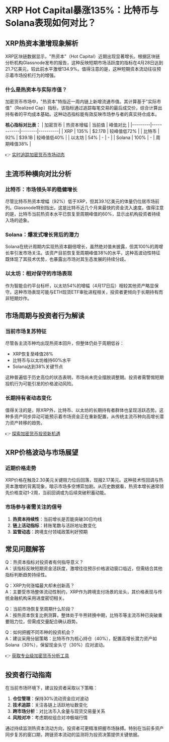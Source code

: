 # XRP Hot Capital暴涨135%：比特币与Solana表现如何对比？

## XRP热资本激增现象解析

XRP区块链数据显示，"热资本"（Hot Capital）近期出现显著增长。根据区块链分析机构Glassnode发布的报告，这种反映短期市场活跃度的指标在4月28日达到21.7亿美元，较此前水平激增134.9%。值得注意的是，这种短期资本流动往往预示着市场投机行为的增强。

### 什么是热资本与实际市值？

加密货币市场中，"热资本"特指近一周内链上新增流通市值。其计算基于"实际市值"（Realized Cap）指标，该指标通过追踪每笔交易的最后成交价，综合计算出持有者的平均成本基础。这种动态指标能有效反映市场参与者的真实持仓成本。

**核心指标对比表：**
| 加密货币 | 热资本增幅 | 当前值 | 峰值对比 |
|---------|------------|--------|----------|
| XRP     | 135%       | $2.17B | 较峰值低72% |
| 比特币  | 92%        | $39.1B | 较峰值低40% |
| 以太坊  | 54%        | -      | -        |
| Solana  | 100%       | -      | 周期峰值38% |

👉 [实时追踪加密货币市场动态](https://bit.ly/okx_welcome)

## 主流币种横向对比分析

### 比特币：市场领头羊的稳健增长

尽管比特币热资本增幅（92%）低于XRP，但其39.1亿美元的体量仍位居市场前列。Glassnode特别指出，这是比特币近几个月来最快的资金流入速度。值得注意的是，比特币当前热资本水平已恢复至周期峰值的60%，显示出机构投资者持续入场的迹象。

### Solana：爆发式增长背后的潜力

Solana在统计周期内实现热资本翻倍增长，虽然绝对值未披露，但其100%的周增长率引发市场关注。该资产目前恢复至周期峰值38%的水平，这种高波动性特征既体现了其技术优势，也暴露出市场对其生态发展的持续分歧。

### 以太坊：相对保守的市场表现

作为智能合约平台标杆，以太坊54%的增幅（4月17日后）相较其他资产略显保守。这种市场表现可能与ETH现货ETF审批进程相关，投资者更倾向于长期持有而非短期炒作。

## 市场周期与投资者行为解读

### 当前市场复苏特征

尽管各主流币种均出现热资本回升，但整体仍处于周期低谷：
- XRP恢复至峰值28%
- 比特币与以太坊维持60%水平
- Solana达到38%关键节点

这种普遍低于历史高位的状态表明，市场尚未完全摆脱调整期。投资者需警惕短期投机行为可能引发的价格波动风险。

### 长期持有者动态变化

值得关注的是，除XRP外，比特币、以太坊的长期持有者群体也呈现活跃态势。这种多资产同步异动可能预示着市场资金正在重新配置，从传统主流币种向高增长潜力资产转移的趋势。

👉 [探索加密货币投资新机遇](https://bit.ly/okx_welcome)

## XRP价格波动与市场展望

### 近期价格走势

XRP价格在触及2.30美元关键阻力位后回落，现报2.17美元。这种技术性回调与热资本激增的背离现象，暗示市场多空博弈加剧。从历史数据看，热资本增长通常领先价格变动1-2周，当前回调或为后续突破积蓄动能。

### 市场参与者需关注的信号

1. **热资本持续性**：当前增长是否能突破30日均线
2. **链上活动指标**：转账笔数与活跃地址数变化
3. **监管动态**：跨境支付领域政策利好预期

## 常见问题解答

Q：热资本指标对投资者有何指导意义？  
A：该指标反映短期资金活跃度，激增往往预示价格波动窗口临近，但需结合其他指标判断趋势持续性。

Q：XRP为何涨幅最大却未创新高？  
A：主要受市场整体流动性制约，XRP作为跨境支付场景的龙头，其价格表现与传统金融机构采用进度密切相关。

Q：当前市场恢复至周期什么阶段？  
A：按热资本恢复比例测算，整体处于牛熊转换中期，比特币等主流币种已突破重要阻力位，但需成交量配合确认趋势。

Q：如何把握不同币种的投资机会？  
A：建议采用分层策略：比特币作为核心持仓（40%），配置高增长潜力资产如Solana（30%），保留现金头寸（30%）应对波动。

👉 [获取专业级加密货币分析工具](https://bit.ly/okx_welcome)

## 投资者行动指南

在当前市场环境下，建议投资者采取以下策略：
1. **仓位管理**：保持30%流动资金应对波动
2. **技术追踪**：关注各链上活跃地址数变化
3. **跨市场分析**：对比法币入金量与现货交易量关系
4. **风险对冲**：考虑期权组合对冲极端行情

通过持续监测热资本流动方向，投资者可更精准把握市场脉搏。特别在当前多资产同步复苏的窗口期，跨链资本流动的监测将为投资决策提供关键依据。